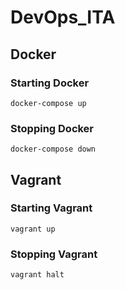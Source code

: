 # DevOps_ITA
## Docker
### Starting Docker
```docker-compose up```
### Stopping Docker
```docker-compose down```
## Vagrant
### Starting Vagrant
```vagrant up```
### Stopping Vagrant
```vagrant halt```